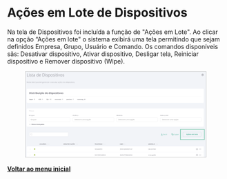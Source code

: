 # Ações em Lote de Dispositivos

Na tela de Dispositivos foi incluída a função de "Ações em Lote". Ao clicar na opção “Ações em lote" o sistema exibirá uma tela permitindo que sejam definidos Empresa, Grupo, Usuário e Comando.  Os comandos disponíveis sãs:  Desativar dispositivo, Ativar dispositivo, Desligar tela, Reiniciar dispositivo e Remover dispositivo (Wipe).

<figure><img src="../../.gitbook/assets/image (6).png" alt=""><figcaption></figcaption></figure>

[**Voltar ao menu inicial** ](../release-notes-less-than-nomeproduto-greater-than-v-7.0.0.md)
